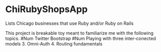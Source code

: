 ChiRubyShopsApp
===============

Lists Chicago businesses that use Ruby and/or Ruby on Rails

This project is breakable toy meant to familiarize me with the following topics.
\#Num  Twitter Bootstrap
\#Num Playing with three inter-conected models
3.  Omni-Auth
4.  Routing fundamentals
